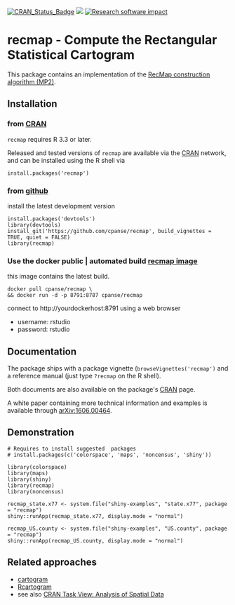 [![CRAN_Status_Badge](http://www.r-pkg.org/badges/version/recmap)](https://cran.r-project.org/package=recmap)
[![](https://images.microbadger.com/badges/image/cpanse/recmap.svg)](http://microbadger.com/images/cpanse/recmap "Get your own image badge on microbadger.com")
[![Research software impact](http://depsy.org/api/package/cran/recmap/badge.svg)](http://depsy.org/package/r/recmap)

# recmap - Compute the Rectangular Statistical Cartogram

This package contains an implementation of the [RecMap construction algorithm (MP2)](http://dx.doi.org/10.1109/INFVIS.2004.57).


## Installation


### from [CRAN](https://CRAN.R-project.org/package=recmap)

`recmap` requires R 3.3 or later.

Released and tested versions of `recmap` are available via the 
[CRAN](https://CRAN.R-project.org/package=recmap) network, 
and can be installed using the R shell via

```{r}
install.packages('recmap')
```

### from [github](https://github.com/cpanse/recmap)

install the latest development version

```{r}
install.packages('devtools')
library(devtools)
install_git('https://github.com/cpanse/recmap', build_vignettes = TRUE, quiet = FALSE)
library(recmap)
```

### Use the docker public | automated build [recmap image](https://hub.docker.com/r/cpanse/recmap/) 

this image contains the latest build.

```{bash}
docker pull cpanse/recmap \
&& docker run -d -p 8791:8787 cpanse/recmap
```

connect to http://yourdockerhost:8791  using a web browser

* username: rstudio
* password: rstudio


## Documentation

The package ships with a package vignette (`browseVignettes('recmap')` 
and a reference manual (just type `?recmap` on the R shell).

Both documents are also available on the package's [CRAN](https://CRAN.R-project.org/package=recmap) page.

A white paper containing more technical information and examples is
available through [arXiv:1606.00464](https://arxiv.org/abs/1606.00464).

## Demonstration

```{r}
# Requires to install suggested  packages
# install.packages(c('colorspace', 'maps', 'noncensus', 'shiny'))

library(colorspace)
library(maps)
library(shiny)
library(recmap)
library(noncensus)

recmap_state.x77 <- system.file("shiny-examples", "state.x77", package = "recmap")
shiny::runApp(recmap_state.x77, display.mode = "normal")

recmap_US.county <- system.file("shiny-examples", "US.county", package = "recmap")
shiny::runApp(recmap_US.county, display.mode = "normal")
```

## Related approaches

* [cartogram](https://CRAN.R-project.org/package=cartogram)
* [Rcartogram](https://github.com/omegahat/Rcartogram)
* see also [CRAN Task View: Analysis of Spatial Data](https://CRAN.R-project.org/view=Spatial)
